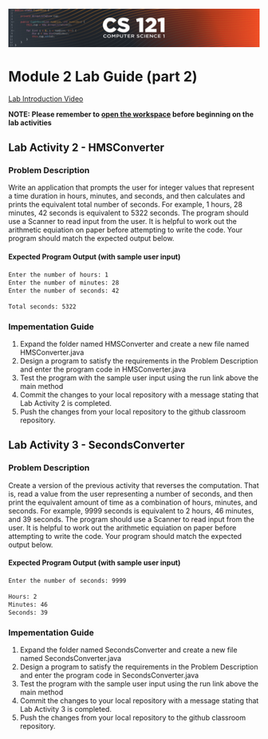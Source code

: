 ![CS121 Banner](images/CS121-BANNER.svg)
# Module 2 Lab Guide (part 2)
[Lab Introduction Video](https://boisestate.hosted.panopto.com/Panopto/Pages/Viewer.aspx?id=535641ef-10e0-45ee-ae71-ae24018a8727&start=0)

**NOTE: Please remember to [open the workspace](images/open-lab-workspace.png) before beginning on the lab activities** 

## Lab Activity 2 - HMSConverter
### Problem Description
Write an application that prompts the user for integer values that represent a time duration in hours, minutes, and seconds, and then calculates and prints the equivalent total number of seconds. For example, 1 hours, 28 minutes, 42 seconds is equivalent to 5322 seconds.  The program should use a Scanner to read input from the user. It is helpful to work out the arithmetic equiation on paper before attempting to write the code. Your program should match the expected output below.

#### Expected Program Output (with sample user input)
```
Enter the number of hours: 1
Enter the number of minutes: 28
Enter the number of seconds: 42

Total seconds: 5322
```

### Impementation Guide
1. Expand the folder named HMSConverter and create a new file named HMSConverter.java
2. Design a program to satisfy the requirements in the Problem Description and enter the program code in HMSConverter.java
3. Test the program with the sample user input using the run link above the main method
4. Commit the changes to your local repository with a message stating that Lab Activity 2 is completed.
5. Push the changes from your local repository to the github classroom repository.

## Lab Activity 3 - SecondsConverter
### Problem Description
Create a version of the previous activity that reverses the computation.  That is, read a value from the user representing a number of seconds, and then print the equivalent amount of time as a combination of hours, minutes, and seconds. For example, 9999 seconds is equivalent to 2 hours, 46 minutes, and 39 seconds. The program should use a Scanner to read input from the user. It is helpful to work out the arithmetic equiation on paper before attempting to write the code. Your program should match the expected output below.

#### Expected Program Output (with sample user input)
```
Enter the number of seconds: 9999

Hours: 2
Minutes: 46
Seconds: 39
```
### Impementation Guide
1. Expand the folder named SecondsConverter and create a new file named SecondsConverter.java
2. Design a program to satisfy the requirements in the Problem Description and enter the program code in SecondsConverter.java
3. Test the program with the sample user input using the run link above the main method
4. Commit the changes to your local repository with a message stating that Lab Activity 3 is completed.
5. Push the changes from your local repository to the github classroom repository.


